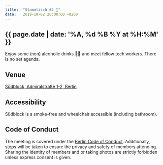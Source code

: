 ```yaml
---
title:  "Stammtisch #2 🍻"
date:   2019-10-02 20:00:00 +0200
---
```


## {{ page.date | date: '%A, %d %B %Y at %H:%M' }}

Enjoy some (non) alcoholic drinks 🍻🥤 and meet fellow tech workers. There is no set agenda.

## Venue

[Südblock, Admiralstraße 1-2, Berlin](https://www.openstreetmap.org/way/65425822)

## Accessibility

Südblock is a smoke-free and wheelchair accessible (including bathroom).

## Code of Conduct
The meeting is covered under the [Berlin Code of Conduct](https://berlincodeofconduct.org/). Additionally, steps will be taken to ensure the privacy and safety of members attending. Sharing the identity of members and or taking photos are strictly forbidden unless express consent is given.

